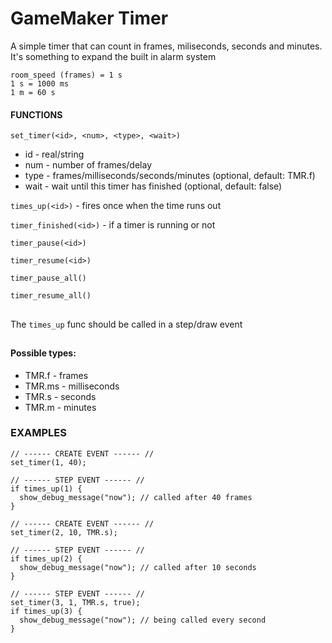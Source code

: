 # GameMaker Timer
A simple timer that can count in frames, miliseconds, seconds and minutes. It's something to expand the built in alarm system

```
room_speed (frames) = 1 s
1 s = 1000 ms
1 m = 60 s
```
#### FUNCTIONS
`set_timer(<id>, <num>, <type>, <wait>)`
- id - real/string
- num - number of frames/delay
- type - frames/milliseconds/seconds/minutes (optional, default: TMR.f)
- wait - wait until this timer has finished (optional, default: false)

`times_up(<id>)` - fires once when the time runs out

`timer_finished(<id>)` - if a timer is running or not

`timer_pause(<id>)`

`timer_resume(<id>)`

`timer_pause_all()`

`timer_resume_all()`
##
The `times_up` func should be called in a step/draw event 
##
#### Possible types:
- TMR.f - frames
- TMR.ms - milliseconds
- TMR.s - seconds
- TMR.m - minutes

### EXAMPLES

```
// ------ CREATE EVENT ------ //
set_timer(1, 40);

// ------ STEP EVENT ------ //
if times_up(1) {
  show_debug_message("now"); // called after 40 frames
}
```
```
// ------ CREATE EVENT ------ //
set_timer(2, 10, TMR.s);

// ------ STEP EVENT ------ //
if times_up(2) {
  show_debug_message("now"); // called after 10 seconds
}
```
```
// ------ STEP EVENT ------ //
set_timer(3, 1, TMR.s, true);
if times_up(3) {
  show_debug_message("now"); // being called every second
}
```
